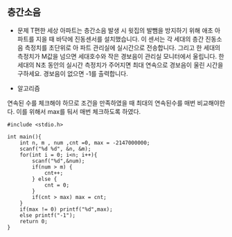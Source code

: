 ## 층간소음

* 문제 
T편한 세상 아파트는 층간소음 발생 시 윗집의 발뺌을 방지하기 위해 애초 아파트를 지을 때 바닥에 진동센서를 설치했습니다. 이 센서는 각 세대의 층간 진동소음 측정치를 초단위로 아 파트 관리실에 실시간으로 전송합니다. 그리고 한 세대의 측정치가 M값을 넘으면 세대호수와 작은 경보음이 관리실 모니터에서 울립니다. 한 세대의 N초 동안의 실시간 측정치가 주어지면 최대 연속으로 경보음이 울린 시간을 구하세요. 경보음이 없으면 -1를 출력합니다.

* 알고리즘

연속된 수를 체크해야 하므로 조건을 만족하였을 때 최대의 연속된수를 매번 비교해야한다. 
이를 위해서 max를 둬서 매번 체크하도록 하였다. 

```
#include <stdio.h>

int main(){
    int n, m , num ,cnt =0, max = -2147000000;
    scanf("%d %d", &n, &m);
    for(int i = 0; i<n; i++){
        scanf("%d",&num);
        if(num > m) {
            cnt++;
        } else {
            cnt = 0;
        }
        if(cnt > max) max = cnt;        
    }
    if(max != 0) printf("%d",max);
    else printf("-1");
    return 0;
}
```